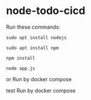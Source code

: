 # node-todo-cicd

Run these commands:


`sudo apt install nodejs`


`sudo apt install npm`


`npm install`

`node app.js`

or Run by docker compose

test
Run by docker compose

